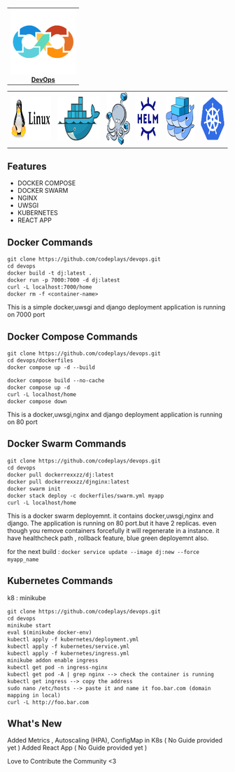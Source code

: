 <center>
<table>
  <tr>
    <td align="center"><a href="README.md"><img src="images/devops.png" width="150px;" height="150px;" alt="DevOps" /><br /><b>DevOps</b></a></td>
  </tr>
</table>
</center>

<table>
  <tr>
    <td align="left"><a href="README.md"><img src="images/linux.png" width="170px;" height="100px;" alt="linux" /><br /><b></b></a></td>
    <td align="left"><a href="README.md"><img src="images/docker.png" width="180px;" height="100px;" alt="docker" /><br /><b></b></a></td>
    <td align="left"><a href="README.md"><img src="images/docker-compose.png" width="100px;" height="120px;" alt="compose" /><br/><b></b></td>
    <td align="left"><a href="README.md"><img src="images/helm.png" width="100px;" height="100px;" alt="helm" /><br /><b></b></a>
    <td align="left"><a href="README.md"><img src="images/swarm.png" width="120px;" height="100px;" alt="DOCKER SWARM" /><br /><b></b></a></td>
    <td align="left"><a href="README.md"><img src="images/kubernetes.png" width="100px;" height="100px;" alt="KUBERNETES" /><br /><b></b></a></td>
  </tr>
</table>

## Features
- DOCKER COMPOSE 
- DOCKER SWARM 
- NGINX 
- UWSGI
- KUBERNETES
- REACT APP

## Docker Commands

```
git clone https://github.com/codeplays/devops.git
cd devops
docker build -t dj:latest .
docker run -p 7000:7000 -d dj:latest
curl -L localhost:7000/home
docker rm -f <container-name> 
```
This is a simple docker,uwsgi and django deployment application is running on 7000 port


## Docker Compose Commands

```
git clone https://github.com/codeplays/devops.git
cd devops/dockerfiles
docker compose up -d --build
```

```
docker compose build --no-cache
docker compose up -d
curl -L localhost/home
docker compose down
```

This is a docker,uwsgi,nginx and django deployment application is running on 80 port

## Docker Swarm Commands

```
git clone https://github.com/codeplays/devops.git
cd devops
docker pull dockerrexxzz/dj:latest
docker pull dockerrexxzz/djnginx:latest
docker swarm init
docker stack deploy -c dockerfiles/swarm.yml myapp
curl -L localhost/home
```
This is a docker swarm deployemnt. it contains docker,uwsgi,nginx and django. The application is running on 80 port.but it have 2 replicas. even though you remove containers forcefully it will regenerate in a instance. it have healthcheck path , rollback feature, blue green deployemnt also.

for the next build : 
```docker service update --image dj:new --force myapp_name```

## Kubernetes Commands

k8 : minikube

```
git clone https://github.com/codeplays/devops.git
cd devops
minikube start
eval $(minikube docker-env)
kubectl apply -f kubernetes/deployment.yml
kubectl apply -f kubernetes/service.yml
kubectl apply -f kubernetes/ingress.yml
minikube addon enable ingress
kubectl get pod -n ingress-nginx
kubectl get pod -A | grep nginx --> check the container is running
kubectl get ingress --> copy the address
sudo nano /etc/hosts --> paste it and name it foo.bar.com (domain mapping in local)
curl -L http://foo.bar.com
```

## What's New

Added Metrics , Autoscaling (HPA), ConfigMap in K8s ( No Guide provided yet )
Added React App ( No Guide provided yet ) 


Love to Contribute the Community <3
